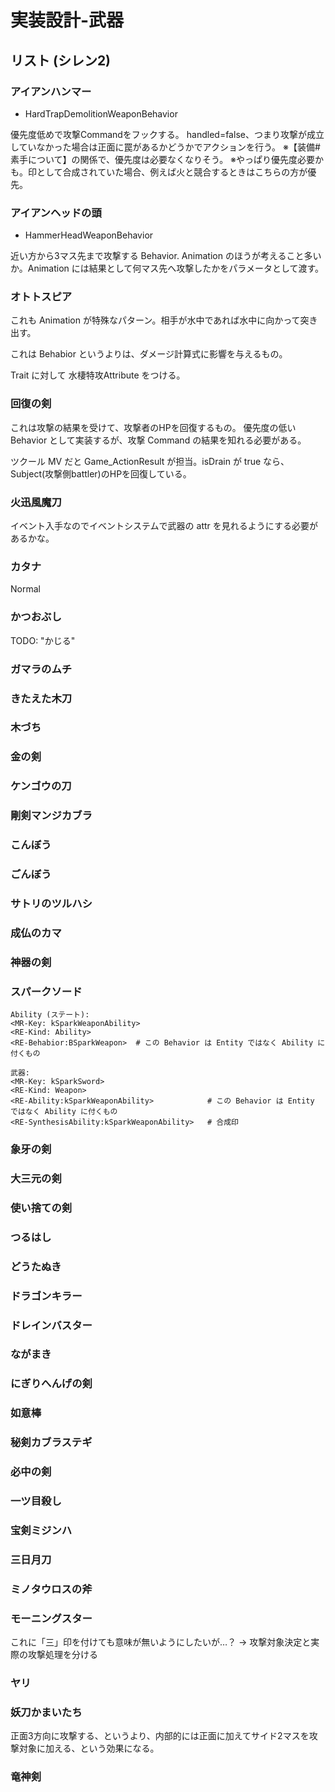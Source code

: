 ﻿実装設計-武器
==========


リスト (シレン2)
----------

### アイアンハンマー

- HardTrapDemolitionWeaponBehavior

優先度低めで攻撃Commandをフックする。
handled=false、つまり攻撃が成立していなかった場合は正面に罠があるかどうかでアクションを行う。
※【装備#素手について】の関係で、優先度は必要なくなりそう。
※やっぱり優先度必要かも。印として合成されていた場合、例えば火と競合するときはこちらの方が優先。

### アイアンヘッドの頭

- HammerHeadWeaponBehavior

近い方から3マス先まで攻撃する Behavior.
Animation のほうが考えること多いか。Animation には結果として何マス先へ攻撃したかをパラメータとして渡す。

### オトトスピア

これも Animation が特殊なパターン。相手が水中であれば水中に向かって突き出す。

これは Behabior というよりは、ダメージ計算式に影響を与えるもの。

Trait に対して 水棲特攻Attribute をつける。

### 回復の剣

これは攻撃の結果を受けて、攻撃者のHPを回復するもの。
優先度の低い Behavior として実装するが、攻撃 Command の結果を知れる必要がある。

ツクール MV だと Game_ActionResult が担当。isDrain が true なら、Subject(攻撃側battler)のHPを回復している。

### 火迅風魔刀

イベント入手なのでイベントシステムで武器の attr を見れるようにする必要があるかな。

### カタナ

Normal

### かつおぶし

TODO: "かじる"

### ガマラのムチ

### きたえた木刀

### 木づち

### 金の剣

### ケンゴウの刀

### 剛剣マンジカブラ

### こんぼう

### ごんぼう

### サトリのツルハシ

### 成仏のカマ

### 神器の剣

### スパークソード

```
Ability (ステート):
<MR-Key: kSparkWeaponAbility>
<RE-Kind: Ability>
<RE-Behabior:BSparkWeapon>  # この Behavior は Entity ではなく Ability に付くもの
```

```
武器:
<MR-Key: kSparkSword>
<RE-Kind: Weapon>
<RE-Ability:kSparkWeaponAbility>            # この Behavior は Entity ではなく Ability に付くもの
<RE-SynthesisAbility:kSparkWeaponAbility>   # 合成印
```

### 象牙の剣

### 大三元の剣

### 使い捨ての剣

### つるはし

### どうたぬき

### ドラゴンキラー

### ドレインバスター

### ながまき

### にぎりへんげの剣

### 如意棒

### 秘剣カブラステギ

### 必中の剣

### 一ツ目殺し

### 宝剣ミジンハ

### 三日月刀

### ミノタウロスの斧

### モーニングスター

これに「三」印を付けても意味が無いようにしたいが…？
→ 攻撃対象決定と実際の攻撃処理を分ける

### ヤリ

### 妖刀かまいたち

正面3方向に攻撃する、というより、内部的には正面に加えてサイド2マスを攻撃対象に加える、という効果になる。

### 竜神剣






























